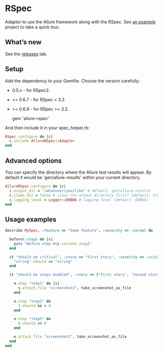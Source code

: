 # RSpec

Adaptor to use the Allure framework along with the RSpec. See [an
example](https://github.com/allure-examples/allure-rspec-example)
project to take a quick tour.

## What’s new

See the
[releases](https://github.com/allure-framework/allure-rspec/releases)
tab.

## Setup

Add the dependency to your Gemfile. Choose the version carefully:

-   0.5.x - for RSpec2.

-   &lt;= 0.6.7 - for RSpec &lt; 3.2.

-   &gt;= 0.6.9 - for RSpec &gt;= 3.2.


     gem 'allure-rspec'

And then include it in your spec\_helper.rb:

```ruby
RSpec.configure do |c|
  c.include AllureRSpec::Adaptor
end
```

## Advanced options

You can specify the directory where the Allure test results will appear.
By default it would be 'gen/allure-results' within your current
directory.

```ruby
AllureRSpec.configure do |c|
  c.output_dir = "/whatever/you/like" # default: gen/allure-results
  c.clean_dir = false # clean the output directory first? (default: true)
  c.logging_level = Logger::DEBUG # logging level (default: DEBUG)
end
```

## Usage examples

```ruby
describe MySpec, :feature => "Some feature", :severity => :normal do

  before(:step) do |s|
    puts "Before step #{s.current_step}"
  end

  it "should be critical", :story => "First story", :severity => :critical, :testId => 99 do
    "string".should == "string"
  end

  it "should be steps enabled", :story => ["First story", "Second story"], :testId => 31 do |e|

    e.step "step1" do |s|
      s.attach_file "screenshot1", take_screenshot_as_file
    end

    e.step "step2" do
      5.should be > 0
    end

    e.step "step3" do
      0.should == 0
    end

    e.attach_file "screenshot2", take_screenshot_as_file
  end
end
```
